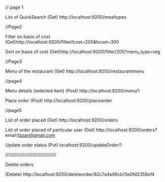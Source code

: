 // page 1

List of QuickSearch 
(Get)  http://localhost:9200/mealtypes

//Page2

Filter on basis of cost 
(Get)http://localhost:9200/filter/lcost=200&hcost=300
  
Sort on basis of cost 
(Get)http://localhost:9200/filter/200?menu_type=veg

//Page3

Menu of the restaurant 
(Get) http://localhost:9200/restaurantmenu

//page4

Menu details (selected item)
(Post) http://localhost:9200/menu/1

Place order 
(Post) http://localhost:9200/placeorder

//page5

List of order placed
(Get) http://localhost:9200/orders

List of order placed of particular user 
(Get) http://localhost:9200/orders?email:fazan@gmail.com

Update order status 
(Put) localhost:9200/updateOrder/1

////////////////////////////////

Delete orders

(Delete) http://localhost:9200/deleteorder/62c7a4e66cb13e0fd2358ef4